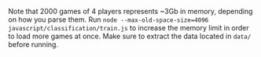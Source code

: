 Note that 2000 games of 4 players represents ~3Gb in memory, depending on how you parse them.
Run ``node --max-old-space-size=4096 javascript/classification/train.js`` to increase the memory limit in order to load more games at once.
Make sure to extract the data located in ``data/`` before running.